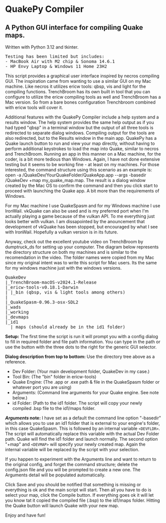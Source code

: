 # QuakePy Compiler

## A Python GUI interface for compiling Quake maps.

Written with Python 3.12 and tkinter.<br>

<pre>
Testing has been limited but includes:
- MacBook Air with M2 chip & Sonoma 14.6.1
- HP Envy Laptop & Windows 11 Home 23H2
</pre>

This script provides a graphical user interface inspired by necros compiling GUI. The inspiration came from wanting to use a similar GUI on my Mac machine. Like necros it utilizes ericw tools: qbsp, vis and light for the compiling functions. TrenchBroom has its own built in tool that you can configure to utilize the ericw compiling tools as well and TrenchBroom has a Mac version. So from a bare bones configuration Trenchbroom combined with ericw tools will cover it.

Additional features with the QuakePy Compiler include a help system and a results window. The help system provides the same help output as if you had typed "qbsp" in a terminal window but the output of all three tools is redirected to separate dialog windows. Compiling output for the tools are also redirected, but to the Results window in the main app.
QuakePy has a Quake launch button to run and view your map directly, without having to perform additional keystrokes to load the map into Quake, similar to necros and TrenchBroom.
Running an app in this manner on a Mac machine, for the coder, is a bit more tedious than Windows. Again, I have not done extensive testing but it seems to be working fine - at least on my machines. For those interested, the command structure using this scenario as an example is: open -a /QuakeDev/YourQuakeFolder/QuakeApp.app --args -basedir /QuakeDev +map my_quake_map.map. The result is a dialog window created by the Mac OS to confirm the command and then you click start to proceed with launching the Quake app. A bit more than the requirements of Windows.

For my Mac machine I use QuakeSpasm and for my Windows machine I use IronWail. vkQuake can also be used and is my preferred port when I'm actually playing a game because of the vulkan API. To me everything just looks better with vulkan. I am dissapointed by the anouncement that development of vkQuake has been stopped, but encouraged by what I see with IronWail. Hopefully a vulkan version is in its future.

Anyway, check out the excellent youtube video on TrenchBroom by dumptruck_ds for setting up your computer. The diagram below represents the directory structure on both my machines and is similar to the recomendation in the video. The folder names were copied from my Mac since my original intent was to write this script for Mac users. Its the same for my windows machine just with the windows versions.

<pre>
QuakeDev
|_TrenchBroom-macOS-v2024.1-Release
|_ericw-tools-v0.18.1-Darwin
| |_bin (qbsp, vis & light tools among others)
|
|_QuakeSpasm-0.96.3-osx-SDL2
|_wads
|_working
|_devmaps
|_id1
  |_maps (should already be in the id1 folder)
</pre>

<b>Setup:</b> The first time the script is run it will prompt you with a config dialog to fill in required folder and file path information. You can type in the path or use the button with the three dots to the right for the generic GUI selector.

<b>Dialog description from top to bottom:</b> Use the directory tree above as a reference.

- Dev Folder: (Your main development folder, QuakeDev in my case.)
- Tool Bin: (The "bin" folder in ericw-tools)
- Quake Engine: (The .app or .exe path & file in the QuakeSpasm folder or whatever port you are using)
- Arguments: (Command line arguments for your Quake engine. See note below.)
- id Folder: (Path to the id1 folder. The script will copy your newly compiled .bsp file to the id1/maps folder.

<em><b>Arguments</em> note:</b> I have set as a default the command line option "-basedir" which allows you to use an id1 folder that is external to your engine's folder, in this case QuakeSpasm. This is followed by an internal variable `<DEVFLDR>`. The script will automatically replace this variable with the actual Dev Folder path. Quake will find the id1 folder and launch normally. The second option "+map" and `<DEVMAP>` will specify your newly created map. Again the internal variable will be replaced by the script with your selection.

If you happen to experiment with the Arguments line and want to return to the original config, and forget the command structure; delete the config.json file and you will be prompted to create a new one. The Arguments detail will be populated automatically.

Click Save and you should be notified that something is missing or everything is ok and the main script will start. Then all you have to do is select your map, click the Compile button. If everything goes ok it will let you know tat it copied the compiled file (.bsp) to the id1/maps folder. Hitting the Quake button will launch Quake with your new map.

Enjoy and have fun!

